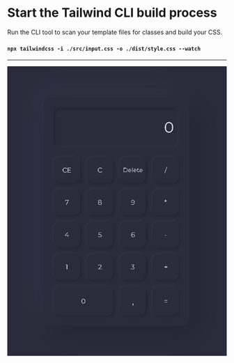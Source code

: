 # Start the Tailwind CLI build process</h1>

Run the CLI tool to scan your template files for classes and build your CSS.

#### `npx tailwindcss -i ./src/input.css -o ./dist/style.css --watch`

<hr>

![Neumorphism Calculator](src/neumorphism-calculator.png)
